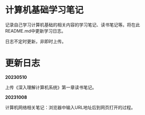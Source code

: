 # 计算机基础学习笔记

记录自己学习计算机基础的相关内容的学习笔记、读书笔记等。将在此README.md中更新学习日志。

日志不定时更新，非即时上传。

# 更新日志

**20230510**

上传《深入理解计算机系统》第一章读书笔记。

**20231008**

计算机网络相关笔记：浏览器中输入URL地址后到网页打开的过程。